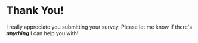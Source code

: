 ﻿# Thank You!

I really appreciate you submitting your survey.  Please let me know if there's ___anything___ I can help you with!
